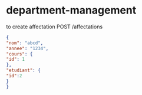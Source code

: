 # department-management

to create affectation 
 POST /affectations
```json
{
"nom": "abcd",
"annee": "1234",
"cours": {
"id": 1
},
"etudiant": {
"id":2
}
}
```

